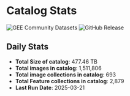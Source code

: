 # Catalog Stats

![GEE Community Datasets](https://img.shields.io/endpoint?url=https://gist.githubusercontent.com/samapriya/34bc0c1280d475d3a69e3b60a706226e/raw/community.json)
![GitHub Release](https://img.shields.io/github/v/release/samapriya/awesome-gee-community-datasets)

## Daily Stats

<!-- START_MARKER -->
* **Total Size of catalog**: 477.46 TB
* **Total images in catalog**: 1,511,806
* **Total image collections in catalog**: 693
* **Total Feature collections in catalog**: 2,879
* **Last Run Date**: 2025-03-21
<!-- END_MARKER -->
